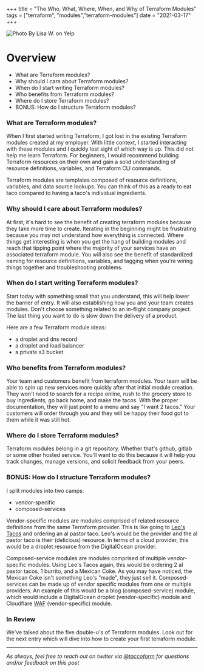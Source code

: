 +++
title =  "The Who, What, Where, When, and Why of Terraform Modules"
tags = ["terraform", "modules","terraform-modules"]
date = "2021-03-17"
+++


![Photo By Lisa W. on Yelp](https://taccoform-blog.sfo2.digitaloceanspaces.com/static/post/tfm_p1/header.jpg)


# Overview

* What are Terraform modules?
* Why should I care about Terraform modules?
* When do I start writing Terraform modules? 
* Who benefits from Terraform modules?
* Where do I store Terraform modules?
* BONUS: How do I structure Terraform modules?


### What are Terraform modules?

When I first started writing Terraform, I got lost in the existing Terraform modules created at my employer. With little context, I started interacting with these modules and I quickly lost sight of which way is up. This did not help me learn Terraform. For beginners, I would recommend building Terraform resources on their own and gain a solid understanding of resource definitions, variables, and Terraform CLI commands.

Terraform modules are templates composed of resource definitions, variables, and data source lookups. You can think of this as a ready to eat taco compared to having a taco's individual ingredients. 



### Why should I care about Terraform modules?

At first, it's hard to see the benefit of creating terraform modules because they take more time to create. Iterating in the beginning might be frustrating because you may not understand how everything is connected. Where things get interesting is when you get the hang of building modules and reach that tipping point where the majority of your services have an associated terraform module. You will also see the benefit of standardized naming for resource definitions, variables, and tagging when you're wiring things together and troubleshooting problems.


### When do I start writing Terraform modules?

Start today with something small that you understand, this will help lower the barrier of entry. It will also establishing how you and your team creates modules. Don't choose something related to an in-flight company project. The last thing you want to do is slow down the delivery of a product.  

Here are a few Terraform module ideas:
* a droplet and dns record
* a droplet and load balancer
* a private s3 bucket


### Who benefits from Terraform modules?

Your team and customers benefit from terraform modules. Your team will be able to spin up new services more quickly after that initial module creation. They won't need to search for a recipe online, rush to the grocery store to buy ingredients, go back home, and make the tacos. With the proper documentation, they will just point to a menu and say "I want 2 tacos." Your customers will order through you and they will be happy their food got to them while it was still hot.


### Where do I store Terraform modules?

Terraform modules belong in a git repository. Whether that's github, gitlab or some other hosted service. You'll want to do this because it will help you track changes, manage versions, and solicit feedback from your peers.


### BONUS: How do I structure Terraform modules?

 I split modules into two camps: 
* vendor-specific
* composed-services

Vendor-specific modules are modules comprised of related resource definitions from the same Terraform provider. This is like going to [Leo's Tacos](https://www.leostacostruck.com/) and ordering an al pastor taco. Leo's would be the provider and the al pastor taco is their (delicious) resource. In terms of a cloud provider, this would be a droplet resource from the DigitalOcean provider.

Composed-service modules are modules comprised of multiple vendor-specific modules. Using Leo's Tacos again, this would be ordering 2 al pastor tacos, 1 burrito, and a Mexican Coke. As you may have noticed, the Mexican Coke isn't something Leo's "made", they just sell it. Composed-services can be made up of vendor specific modules from one or multiple providers. An example of this would be a blog (composed-service) module, which would include a DigitalOcean droplet (vendor-specific) module and Cloudflare [WAF](https://www.cloudflare.com/learning/ddos/glossary/web-application-firewall-waf/) (vendor-specific) module.


### In Review

We've talked about the five double-u's of Terraform modules. Look out for the next entry which will dive into how to create your first terraform module.


---
_As always, feel free to reach out on twitter via [@taccoform](https://twitter.com/taccoform) for questions and/or feedback on this post_

